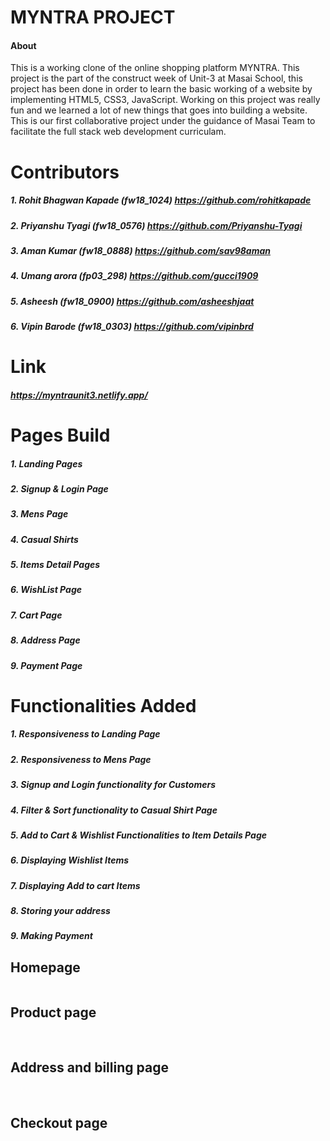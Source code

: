 # MYNTRA PROJECT

#### About

 This is a working clone of the online shopping platform MYNTRA. This project is the part of the construct week of Unit-3 at Masai School, this project has been done in order to learn the basic working of a website by implementing HTML5, CSS3, JavaScript. Working on this project was really fun and we learned a lot of new things that goes into building a website. This is our first collaborative project under the guidance of Masai Team to facilitate the full stack web development curriculam.

# Contributors
##### 1. Rohit Bhagwan Kapade (fw18_1024) https://github.com/rohitkapade
##### 2. Priyanshu Tyagi (fw18_0576)  https://github.com/Priyanshu-Tyagi
##### 3. Aman Kumar (fw18_0888)  https://github.com/sav98aman
##### 4. Umang arora (fp03_298) https://github.com/gucci1909
##### 5. Asheesh (fw18_0900) https://github.com/asheeshjaat
##### 6. Vipin Barode (fw18_0303) https://github.com/vipinbrd

# Link
##### https://myntraunit3.netlify.app/

# Pages Build
##### 1. Landing Pages
##### 2. Signup & Login Page
##### 3. Mens Page
##### 4. Casual Shirts
##### 5. Items Detail Pages
##### 6. WishList Page
##### 7. Cart Page
##### 8. Address Page
##### 9. Payment Page

# Functionalities Added
##### 1. Responsiveness to Landing Page
##### 2. Responsiveness to Mens Page
##### 3. Signup and Login functionality for Customers
##### 4. Filter & Sort functionality to Casual Shirt Page
##### 5. Add to Cart & Wishlist Functionalities to Item Details Page
##### 6. Displaying Wishlist Items
##### 7. Displaying Add to cart Items
##### 8. Storing your address
##### 9. Making Payment

<h2>Homepage</h2>
<img src="https://user-images.githubusercontent.com/101393249/192591762-56c2ded7-1b92-4892-9085-78e3a3fa9184.png" alt="">

<h2>Product page</h2>
<img src="https://user-images.githubusercontent.com/101393249/192591804-75725844-6c96-46af-91c1-52588aee721b.png" alt="">
<img src="https://user-images.githubusercontent.com/101393249/192591855-74cd1578-3e88-4957-a5e6-10fe9b69bdef.png" alt="">

<h2>Address and billing page</h2>
<img src="https://user-images.githubusercontent.com/101393249/192591853-6ec20386-8c5a-472a-8647-364415c0472f.png" alt="">
<img src="https://user-images.githubusercontent.com/101393249/192591851-819f74e0-fc0b-4d60-a3b2-46ec56d96c46.png" alt="">


<h2>Checkout page</h2>
<img src="https://user-images.githubusercontent.com/101393249/192591838-07fbb383-5480-474d-a22d-bcea5f98a6ce.png" alt="">



